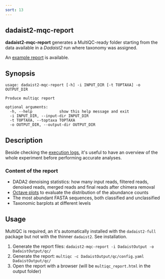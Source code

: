 ```yaml
---
sort: 13
---
```

## dadaist2-mqc-report

**dadaist2-mqc-report** generates a MultiQC-ready folder starting from the data
available in a _Dadaist2_ run where taxonomy was assigned.

An [example report](https://quadram-institute-bioscience.github.io/dadaist2/mqc/) is
available.

## Synopsis

```
usage: dadaist2-mqc-report [-h] -i INPUT_DIR [-t TOPTAXA] -o OUTPUT_DIR

Produce multiqc report

optional arguments:
  -h, --help            show this help message and exit
  -i INPUT_DIR, --input-dir INPUT_DIR
  -t TOPTAXA, --toptaxa TOPTAXA
  -o OUTPUT_DIR, --output-dir OUTPUT_DIR
```

## Description

Beside checking the [execution logs](https://quadram-institute-bioscience.github.io/dadaist2/mqc/log.html), it's useful to have an overview of the whole experiment before performing
accurate analyses.

### Content of the report

* DADA2 denoising statistics: how many input reads, filtered reads, denoised reads, merged reads and final reads after chimera removal
* [Octave plots](https://www.biorxiv.org/content/10.1101/389833v1) 
to evaluate the distribution of the abundance counts
* The most abundant FASTA sequences, both classified and unclassified
* Taxonomic barplots at different levels


## Usage

MultiQC is required, an it's automatically installed with the `dadaist2-full` package
but not with the thinner `dadaist2`. See installation.

1. Generate the report files: `dadaist2-mqc-report -i DadaistOutput -o DadaistOutput/qc/`
2. Generate the report: `multiqc -c DadaistOutput/qc/config.yaml DadaistOutput/qc/`
3. Open the report with a browser (will be `multiqc_report.html` in the output folder)
